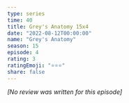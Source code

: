 ```yaml
---
type: series
time: 40
title: Grey's Anatomy 15x4
date: "2022-08-12T00:00:00"
name: "Grey's Anatomy"
season: 15
episode: 4
rating: 3
ratingEmoji: "⭐️⭐️⭐️"
share: false
---
```


_[No review was written for this episode]_
